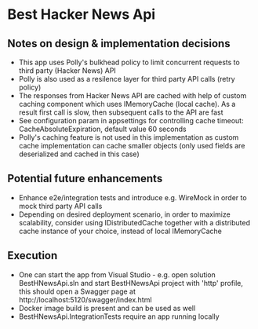 # Best Hacker News Api

## Notes on design & implementation decisions

- This app uses Polly's bulkhead policy to limit concurrent requests to third party (Hacker News) API
- Polly is also used as a resilence layer for third party API calls (retry policy)
- The responses from Hacker News API are cached with help of custom caching component which uses IMemoryCache (local cache). As a result first call is slow, then subsequent calls to the API are fast
- See configuration param in appsettings for controlling cache timeout: CacheAbsoluteExpiration, default value 60 seconds
- Polly's caching feature is not used in this implementation as custom cache implementation can cache smaller objects (only used fields are deserialized and cached in this case)

## Potential future enhancements

- Enhance e2e/integration tests and introduce e.g. WireMock in order to mock third party API calls
- Depending on desired deployment scenario, in order to maximize scalability, consider using IDistributedCache together with a distributed cache instance of your choice, instead of local IMemoryCache

## Execution
- One can start the app from Visual Studio - e.g. open solution BestHNewsApi.sln and start BestHNewsApi project with 'http' profile, this should open a Swagger page at http://localhost:5120/swagger/index.html
- Docker image build is present and can be used as well
- BestHNewsApi.IntegrationTests require an app running locally
